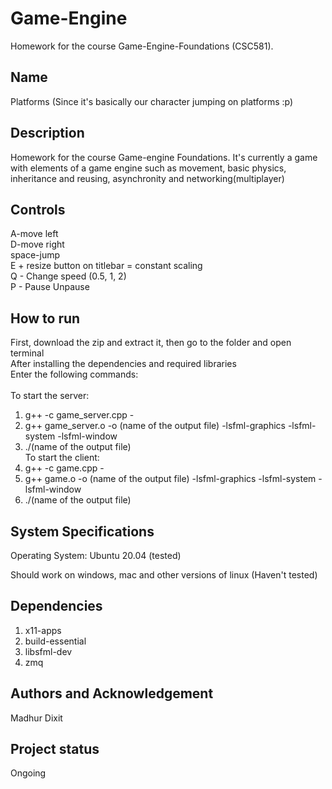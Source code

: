 # Game-Engine
Homework for the course Game-Engine-Foundations (CSC581).

## Name
Platforms (Since it's basically our character jumping on platforms :p)

## Description
Homework for the course Game-engine Foundations. It's currently a game with elements of a game engine such as movement, basic physics, inheritance and reusing, asynchronity and networking(multiplayer)

## Controls
A-move left <br>
D-move right <br>
space-jump <br>
E + resize button on titlebar = constant scaling <br>
Q - Change speed (0.5, 1, 2) <br>
P - Pause Unpause <br>

## How to run
First, download the zip and extract it, then go to the folder and open terminal <br>
After installing the dependencies and required libraries <br>
Enter the following commands: <br><br>
To start the server:<br>
1) g++ -c game_server.cpp - <br>
2) g++ game_server.o -o (name of the output file) -lsfml-graphics -lsfml-system -lsfml-window <br>
3) ./(name of the output file) <br>
To start the client:<br>
1) g++ -c game.cpp - <br>
2) g++ game.o -o (name of the output file) -lsfml-graphics -lsfml-system -lsfml-window <br>
3) ./(name of the output file) <br>

## System Specifications
Operating System:
Ubuntu 20.04 (tested)

Should work on windows, mac and other versions of linux (Haven't tested)

## Dependencies
1. x11-apps <br>
2. build-essential <br>
3. libsfml-dev <br>
4. zmq <br>

## Authors and Acknowledgement
Madhur Dixit

## Project status
Ongoing


